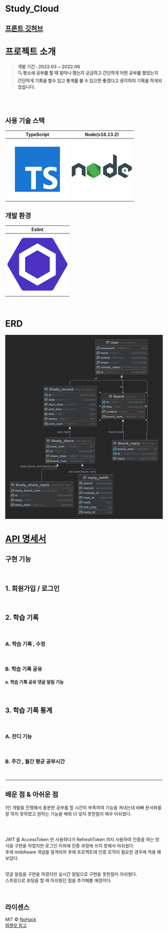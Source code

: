 # Study_Cloud

## [프론트 깃허브](https://github.com/slbin-park/Study_Cloud)

<!-- <p align="center">
  <br>
  <img src="./images/common/MainPage.png">
  <br>
</p> -->

# 프로젝트 소개

<p align="justify">
</p>
<aside>

> #### 개발 기간 : 2022.03 ~ 2022.06<br>🔍 평소에 공부를 할 때 얼마나 했는지 궁금하고 간단하게 어떤 공부를 했었는지 간단하게 기록을 할수 있고 통계를 볼 수 있으면 좋겠다고 생각하여 기획을 하게되었습니다.

<br/>

</aside>
<br>

## 사용 기술 스택

| TypeScript | Node(v16.13.2) |
| :--------: | :------------: |
|   ![ts]    |    ![node]     |

## 개발 환경

|  Eslint   |
| :-------: |
| ![eslint] |

<br>

# ERD

![erd]

# [API 명세서 ](https://www.notion.so/f6031b34f8a84729be2329ed127d11e5)

## 구현 기능

<br>

## 1. **회원가입 / 로그인**

<br>

## 2. **학습 기록**

<br>

### A. 학습 기록 , 수정

<br>

### B. 학습 기록 공유

#### a. 학습 기록 공유 댓글 알림 기능

<br>

## 3. **학습 기록 통계**

<br>

### A. 잔디 기능

<br>

### B. 주간 , 월간 평균 공부시간

<br>

<hr>

## **배운 점 & 아쉬운 점**

1인 개발을 진행해서 충분한 공부를 할 시간이 부족하여 기능을 쳐내는데 바빠 문서화를 잘 하지 못하였고 원하는 기능을 배워 더 넣지 못한점이 매우 아쉬웠다.

<br>

<br>

JWT 를 AccessToken 만 사용하다가 RefreshToken 까지 사용하여 인증을 하는 방식을 구현을 하였지만 로그인 이외에 인증 과정에 쓰지 못해서 아쉬웠다.
<br>후에 middlware 개념을 알게되어 후에 프로젝트에 인증 로직이 필요한 경우에 적용 해보았다.

<br>
댓글 알림을 구현을 하였지만 실시간 알림으로 구현을 못한점이 아쉬웠다.

<br>
스프링으로 포팅을 할 때 아쉬웠던 점을 추가해볼 예정이다.

<p align="justify">

</p>

<br>

## 라이센스

MIT &copy; [NoHack](mailto:lbjp114@gmail.com)
<br>
[템플릿 참고](https://github.com/n0hack/readme-template)

<!-- Stack Icon Refernces -->

[js]: /images/stack/javascript.svg
[ts]: /images/stack/typescript.svg
[react]: /images/stack/react.svg
[node]: /images/stack/node.svg
[eslint]: /images/stack/eslint.svg
[erd]: /images/common/erd.png
